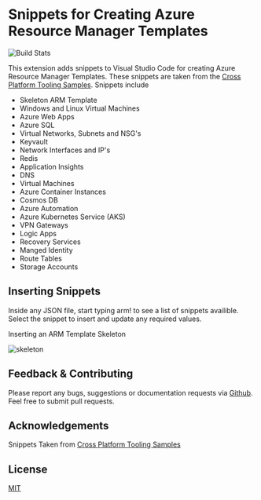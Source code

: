 # Snippets for Creating Azure Resource Manager Templates

![Build Stats](https://dev.azure.com/samcogandemo/githubbuilds/_apis/build/status/sam-cogan.arm-snippets-vscode)

This extension adds snippets to Visual Studio Code for creating Azure Resource Manager Templates. These snippets are taken from the [Cross Platform Tooling Samples](https://github.com/Azure/azure-xplat-arm-tooling). 
Snippets include

* Skeleton ARM Template
* Windows and Linux Virtual Machines
* Azure Web Apps
* Azure SQL
* Virtual Networks, Subnets and NSG's
* Keyvault
* Network Interfaces and IP's
* Redis
* Application Insights
* DNS
* Virtual Machines
* Azure Container Instances
* Cosmos DB
* Azure Automation
* Azure Kubernetes Service (AKS)
* VPN Gateways
* Logic Apps
* Recovery Services
* Manged Identity
* Route Tables
* Storage Accounts

## Inserting Snippets

Inside any JSON file, start typing arm! to see a list of snippets availible. Select the snippet to insert and update any required values.

Inserting an ARM Template Skeleton

![skeleton](https://raw.githubusercontent.com/sam-cogan/arm-snippets-vscode/master/Extension/images/skeleton.gif)

## Feedback & Contributing

Please report any bugs, suggestions or documentation requests via [Github](https://github.com/sam-cogan/arm-snippets-vscode).
Feel free to submit pull requests.

## Acknowledgements
Snippets Taken from [Cross Platform Tooling Samples](https://github.com/Azure/azure-xplat-arm-tooling)
 
## License 
[MIT](https://github.com/sam-cogan/arm-snippets-vscode/blob/master/Extension/LICENSE.md)
